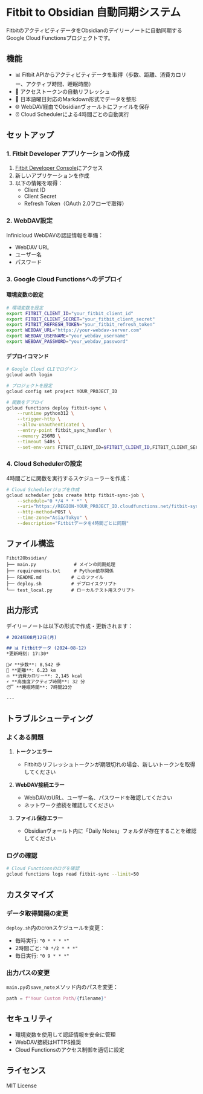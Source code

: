 # Fitbit to Obsidian 自動同期システム

FitbitのアクティビティデータをObsidianのデイリーノートに自動同期するGoogle Cloud Functionsプロジェクトです。

## 機能

- 📊 Fitbit APIからアクティビティデータを取得（歩数、距離、消費カロリー、アクティブ時間、睡眠時間）
- 🔄 アクセストークンの自動リフレッシュ
- 📝 日本語曜日対応のMarkdown形式でデータを整形
- 🌐 WebDAV経由でObsidianヴォールトにファイルを保存
- ⏰ Cloud Schedulerによる4時間ごとの自動実行

## セットアップ

### 1. Fitbit Developer アプリケーションの作成

1. [Fitbit Developer Console](https://dev.fitbit.com/)にアクセス
2. 新しいアプリケーションを作成
3. 以下の情報を取得：
   - Client ID
   - Client Secret
   - Refresh Token（OAuth 2.0フローで取得）

### 2. WebDAV設定

Infinicloud WebDAVの認証情報を準備：
- WebDAV URL
- ユーザー名
- パスワード

### 3. Google Cloud Functionsへのデプロイ

#### 環境変数の設定

```bash
# 環境変数を設定
export FITBIT_CLIENT_ID="your_fitbit_client_id"
export FITBIT_CLIENT_SECRET="your_fitbit_client_secret"
export FITBIT_REFRESH_TOKEN="your_fitbit_refresh_token"
export WEBDAV_URL="https://your-webdav-server.com"
export WEBDAV_USERNAME="your_webdav_username"
export WEBDAV_PASSWORD="your_webdav_password"
```

#### デプロイコマンド

```bash
# Google Cloud CLIでログイン
gcloud auth login

# プロジェクトを設定
gcloud config set project YOUR_PROJECT_ID

# 関数をデプロイ
gcloud functions deploy fitbit-sync \
    --runtime python312 \
    --trigger-http \
    --allow-unauthenticated \
    --entry-point fitbit_sync_handler \
    --memory 256MB \
    --timeout 540s \
    --set-env-vars FITBIT_CLIENT_ID=$FITBIT_CLIENT_ID,FITBIT_CLIENT_SECRET=$FITBIT_CLIENT_SECRET,FITBIT_REFRESH_TOKEN=$FITBIT_REFRESH_TOKEN,WEBDAV_URL=$WEBDAV_URL,WEBDAV_USERNAME=$WEBDAV_USERNAME,WEBDAV_PASSWORD=$WEBDAV_PASSWORD
```

### 4. Cloud Schedulerの設定

4時間ごとに関数を実行するスケジューラーを作成：

```bash
# Cloud Schedulerジョブを作成
gcloud scheduler jobs create http fitbit-sync-job \
    --schedule="0 */4 * * *" \
    --uri="https://REGION-YOUR_PROJECT_ID.cloudfunctions.net/fitbit-sync" \
    --http-method=POST \
    --time-zone="Asia/Tokyo" \
    --description="Fitbitデータを4時間ごとに同期"
```

## ファイル構造

```
Fibit2Obsidian/
├── main.py              # メインの同期処理
├── requirements.txt     # Python依存関係
├── README.md           # このファイル
├── deploy.sh           # デプロイスクリプト
└── test_local.py       # ローカルテスト用スクリプト
```

## 出力形式

デイリーノートは以下の形式で作成・更新されます：

```markdown
# 2024年08月12日(月)

## 📊 Fitbitデータ (2024-08-12)
*更新時刻: 17:30*

🚶‍♂️ **歩数**: 8,542 歩
📏 **距離**: 6.23 km
🔥 **消費カロリー**: 2,145 kcal
⚡ **高強度アクティブ時間**: 32 分
😴 **睡眠時間**: 7時間23分

---
```

## トラブルシューティング

### よくある問題

1. **トークンエラー**
   - Fitbitのリフレッシュトークンが期限切れの場合、新しいトークンを取得してください

2. **WebDAV接続エラー**
   - WebDAVのURL、ユーザー名、パスワードを確認してください
   - ネットワーク接続を確認してください

3. **ファイル保存エラー**
   - Obsidianヴォールト内に「Daily Notes」フォルダが存在することを確認してください

### ログの確認

```bash
# Cloud Functionsのログを確認
gcloud functions logs read fitbit-sync --limit=50
```

## カスタマイズ

### データ取得間隔の変更

`deploy.sh`内のcronスケジュールを変更：
- 毎時実行: `"0 * * * *"`
- 2時間ごと: `"0 */2 * * *"`
- 毎日実行: `"0 9 * * *"`

### 出力パスの変更

`main.py`の`save_note`メソッド内のパスを変更：
```python
path = f"Your Custom Path/{filename}"
```

## セキュリティ

- 環境変数を使用して認証情報を安全に管理
- WebDAV接続はHTTPS推奨
- Cloud Functionsのアクセス制御を適切に設定

## ライセンス

MIT License
